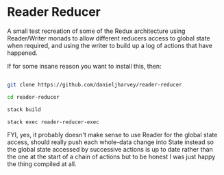 # Reader Reducer

A small test recreation of some of the Redux architecture using Reader/Writer monads to allow different reducers access to global state when required, and using the writer to build up a log of actions that have happened.

If for some insane reason you want to install this, then:

```sh

git clone https://github.com/danieljharvey/reader-reducer

cd reader-reducer

stack build

stack exec reader-reducer-exec

```

FYI, yes, it probably doesn't make sense to use Reader for the global state access, should really push each whole-data change into State instead so the global state accessed by successive actions is up to date rather than the one at the start of a chain of actions but to be honest I was just happy the thing compiled at all.

